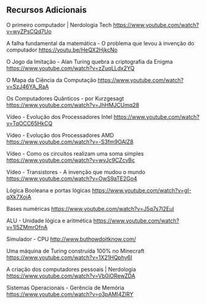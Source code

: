 ## Recursos Adicionais

O primeiro computador | Nerdologia Tech
https://www.youtube.com/watch?v=wyZPsCQd7Uo

A falha fundamental da matemática - O problema que levou à invenção do computador
https://youtu.be/HeQX2HjkcNo

O Jogo da Imitação - Alan Turing quebra a criptografia da Enigma
https://www.youtube.com/watch?v=zZuqLLdx2YQ

O Mapa da Ciência da Computação
https://www.youtube.com/watch?v=SzJ46YA_RaA

Os Computadores Quânticos - por Kurzgesagt
https://www.youtube.com/watch?v=JhHMJCUmq28

Vídeo - Evolução dos Processadores Intel
https://www.youtube.com/watch?v=TqOCC65HkCQ

Vídeo - Evolução dos Processadores AMD
https://www.youtube.com/watch?v=-S3fm9OAlZ8

Vídeo - Como os circuitos realizam uma soma simples
https://www.youtube.com/watch?v=wvJc9CZcvBc

Vídeo - Transistores - A invenção que mudou o mundo
https://www.youtube.com/watch?v=OwS9aTE2Go4

Lógica Booleana e portas lógicas
https://www.youtube.com/watch?v=gI-qXk7XojA

Bases numéricas
https://www.youtube.com/watch?v=J5q7s7l2EuI

ALU - Unidade lógica e aritmética
https://www.youtube.com/watch?v=1I5ZMmrOfnA

Simulador - CPU
http://www.buthowdoitknow.com/

Uma máquina de Turing construída 100% no Minecraft
https://www.youtube.com/watch?v=1X21HQphy6I

A criação dos computadores pessoais | Nerdologia
https://www.youtube.com/watch?v=Vb0iORewZDA

Sistemas Operacionais - Gerência de Memória
https://www.youtube.com/watch?v=o3pAMI4ZlRY
